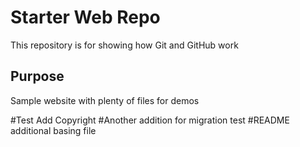 # Starter Web Repo

This repository is for showing how Git and GitHub work

## Purpose

Sample website with plenty of files for demos

#Test Add Copyright
#Another addition for migration test
#README additional basing file
